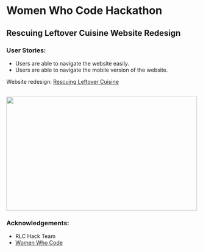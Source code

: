 # Women Who Code Hackathon
## Rescuing Leftover Cuisine Website Redesign

### User Stories: 
- Users are able to navigate the website easily.
- Users are able to navigate the mobile version of the website.

Website redesign: <a href="http://rlc-wwcode.herokuapp.com/">Rescuing Leftover Cuisine</a>

<br> 
<img src="http://i1369.photobucket.com/albums/ag238/sugarcoder/Site_zpskgt5lcfy.jpg" height="300" width="500">


### Acknowledgements: 
- RLC Hack Team
- <a href="https://www.womenwhocode.com/">Women Who Code</a>
